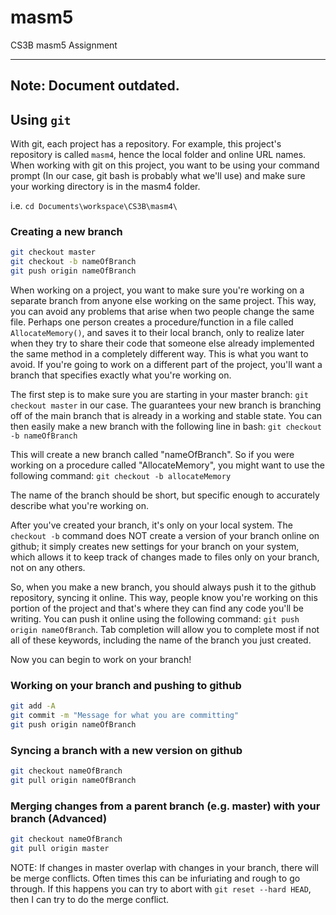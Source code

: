 # masm5
CS3B masm5 Assignment

---
Note: Document outdated.
---

## Using `git`

  With git, each project has a repository.  For example, this project's repository is called `masm4`, hence the local folder and online URL names.  When working with git on this project, you want to be using your command prompt (In our case, git bash is probably what we'll use) and make sure your working directory is in the masm4 folder.

  i.e. `cd Documents\workspace\CS3B\masm4\`

### Creating a new branch

```bash
git checkout master
git checkout -b nameOfBranch
git push origin nameOfBranch
```

When working on a project, you want to make sure you're working on a separate branch from anyone else working on the same project.  This way, you can avoid any problems that arise when two people change the same file.  Perhaps one person creates a procedure/function in a file called `AllocateMemory()`, and saves it to their local branch, only to realize later when they try to share their code that someone else already implemented the same method in a completely different way.  This is what you want to avoid.  If you're going to work on a different part of the project, you'll want a branch that specifies exactly what you're working on.

The first step is to make sure you are starting in your master branch: `git checkout master` in our case.  The guarantees your new branch is branching off of the main branch that is already in a working and stable state.  You can then easily make a new branch with the following line in bash: `git checkout -b nameOfBranch`

This will create a new branch called "nameOfBranch". So if you were working on a procedure called "AllocateMemory", you might want to use the following command:
`git checkout -b allocateMemory`

The name of the branch should be short, but specific enough to accurately describe what you're working on.

After you've created your branch, it's only on your local system.  The `checkout -b` command does NOT create a version of your branch online on github; it simply creates new settings for your branch on your system, which allows it to keep track of changes made to files only on your branch, not on any others.

So, when you make a new branch, you should always push it to the github repository, syncing it online.  This way, people know you're working on this portion of the project and that's where they can find any code you'll be writing.  You can push it online using the following command: `git push origin nameOfBranch`.  Tab completion will allow you to complete most if not all of these keywords, including the name of the branch you just created.

Now you can begin to work on your branch!

### Working on your branch and pushing to github

```bash
git add -A
git commit -m "Message for what you are committing"
git push origin nameOfBranch
```

### Syncing a branch with a new version on github

```bash
git checkout nameOfBranch
git pull origin nameOfBranch
```

### Merging changes from a parent branch (e.g. master) with your branch (Advanced)

```bash
git checkout nameOfBranch
git pull origin master
```
NOTE: If changes in master overlap with changes in your branch, there will be merge conflicts.  Often times this can be infuriating and rough to go through.  If this happens you can try to abort with `git reset --hard HEAD`, then I can try to do the merge conflict.
